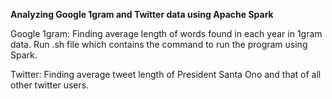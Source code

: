 <strong>Analyzing Google 1gram and Twitter data using Apache Spark</strong>

Google 1gram:
Finding average length of words found in each year in 1gram data.
Run .sh file which contains the command to run the program using Spark.

Twitter:
Finding average tweet length of President Santa Ono and that of all other twitter users.

